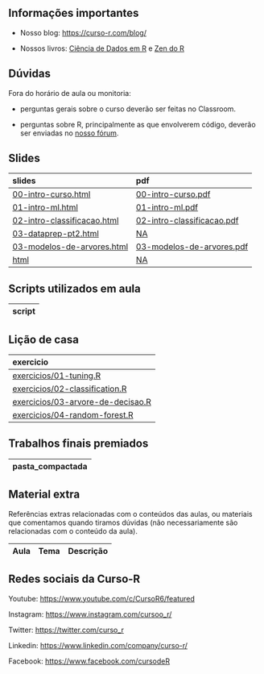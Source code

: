 
<!-- README.md is generated from README.Rmd. Please edit that file -->

## Informações importantes

  - Nosso blog: <https://curso-r.com/blog/>

  - Nossos livros: [Ciência de Dados em R](https://livro.curso-r.com/) e
    [Zen do R](https://curso-r.github.io/zen-do-r/)

## Dúvidas

Fora do horário de aula ou monitoria:

  - perguntas gerais sobre o curso deverão ser feitas no Classroom.

  - perguntas sobre R, principalmente as que envolverem código, deverão
    ser enviadas no [nosso fórum](https://discourse.curso-r.com/).

## Slides

| slides                                                                                                    | pdf                                                                                                     |
| :-------------------------------------------------------------------------------------------------------- | :------------------------------------------------------------------------------------------------------ |
| [00-intro-curso.html](https://curso-r.github.io/main-intro-ml/slides/00-intro-curso.html)                 | [00-intro-curso.pdf](https://curso-r.github.io/main-intro-ml/slides/00-intro-curso.pdf)                 |
| [01-intro-ml.html](https://curso-r.github.io/main-intro-ml/slides/01-intro-ml.html)                       | [01-intro-ml.pdf](https://curso-r.github.io/main-intro-ml/slides/01-intro-ml.pdf)                       |
| [02-intro-classificacao.html](https://curso-r.github.io/main-intro-ml/slides/02-intro-classificacao.html) | [02-intro-classificacao.pdf](https://curso-r.github.io/main-intro-ml/slides/02-intro-classificacao.pdf) |
| [03-dataprep-pt2.html](https://curso-r.github.io/main-intro-ml/slides/03-dataprep-pt2.html)               | [NA](https://curso-r.github.io/main-intro-ml/NA)                                                        |
| [03-modelos-de-arvores.html](https://curso-r.github.io/main-intro-ml/slides/03-modelos-de-arvores.html)   | [03-modelos-de-arvores.pdf](https://curso-r.github.io/main-intro-ml/slides/03-modelos-de-arvores.pdf)   |
| [html](https://curso-r.github.io/main-intro-ml/slides/03-modelos-de-arvores_cache/html)                   | [NA](https://curso-r.github.io/main-intro-ml/NA)                                                        |

## Scripts utilizados em aula

| script |
| :----- |

## Lição de casa

| exercicio                                                                                                      |
| :------------------------------------------------------------------------------------------------------------- |
| [exercicios/01-tuning.R](https://curso-r.github.io/main-intro-ml/exercicios/01-tuning.R)                       |
| [exercicios/02-classification.R](https://curso-r.github.io/main-intro-ml/exercicios/02-classification.R)       |
| [exercicios/03-arvore-de-decisao.R](https://curso-r.github.io/main-intro-ml/exercicios/03-arvore-de-decisao.R) |
| [exercicios/04-random-forest.R](https://curso-r.github.io/main-intro-ml/exercicios/04-random-forest.R)         |

## Trabalhos finais premiados

| pasta\_compactada |
| :---------------- |

## Material extra

Referências extras relacionadas com o conteúdos das aulas, ou materiais
que comentamos quando tiramos dúvidas (não necessariamente são
relacionadas com o conteúdo da aula).

| Aula | Tema | Descrição |
| :--- | :--- | :-------- |

## Redes sociais da Curso-R

Youtube: <https://www.youtube.com/c/CursoR6/featured>

Instagram: <https://www.instagram.com/cursoo_r/>

Twitter: <https://twitter.com/curso_r>

Linkedin: <https://www.linkedin.com/company/curso-r/>

Facebook: <https://www.facebook.com/cursodeR>
